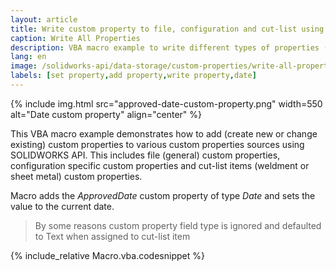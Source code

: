 ```yaml
---
layout: article
title: Write custom property to file, configuration and cut-list using SOLIDWORKS API
caption: Write All Properties
description: VBA macro example to write different types of properties (general, configuration specific and cut list) using SOLIDWORKS API
lang: en
image: /solidworks-api/data-storage/custom-properties/write-all-properties/approved-date-custom-property.png
labels: [set property,add property,write property,date]
---
```

{% include img.html src="approved-date-custom-property.png" width=550 alt="Date custom property" align="center" %}

This VBA macro example demonstrates how to add (create new or change existing) custom properties to various custom properties sources using SOLIDWORKS API. This includes file (general) custom properties, configuration specific custom properties and cut-list items (weldment or sheet metal) custom properties.

Macro adds the *ApprovedDate* custom property of type *Date* and sets the value to the current date.

> By some reasons custom property field type is ignored and defaulted to Text when assigned to cut-list item

{% include_relative Macro.vba.codesnippet %}
